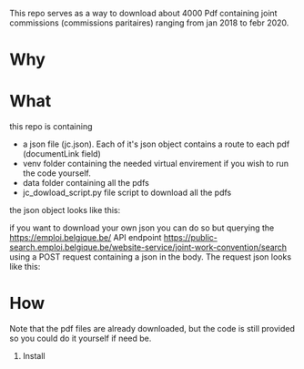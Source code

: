 This repo serves as a way to download about 4000 Pdf containing joint commissions (commissions paritaires) ranging from jan 2018 to febr 2020.

# Why 

# What
this repo is containing
- a json file (jc.json). Each of it's json object contains a route to each pdf (documentLink field)
- venv folder containing the needed virtual envirement if you wish to run the code yourself.
- data folder containing all the pdfs
- jc_dowload_script.py file script to download all the pdfs

the json object looks like this:

if you want to download your own json you can do so but querying the https://emploi.belgique.be/ API endpoint https://public-search.emploi.belgique.be/website-service/joint-work-convention/search using a POST request containing a json in the body. The request json looks like this:




# How
Note that the pdf files are already downloaded, but the code is still provided so you could do it yourself if need be.

1. Install 




